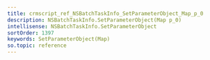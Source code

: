 ```yaml
---
title: crmscript_ref_NSBatchTaskInfo_SetParameterObject_Map_p_0
description: NSBatchTaskInfo.SetParameterObject(Map p_0)
intellisense: NSBatchTaskInfo.SetParameterObject
sortOrder: 1397
keywords: SetParameterObject(Map)
so.topic: reference
---
```





